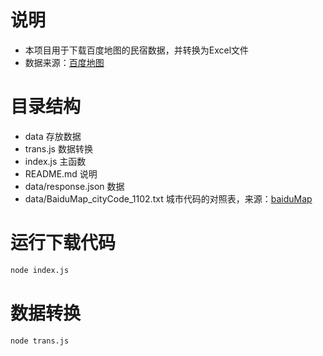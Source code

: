 # 说明

- 本项目用于下载百度地图的民宿数据，并转换为Excel文件
- 数据来源：[百度地图](https://lbsyun.baidu.com/faq/api?title=webapi/guide/webservice-placeapi/circle)

# 目录结构

- data 存放数据
- trans.js 数据转换
- index.js 主函数
- README.md 说明
- data/response.json 数据
- data/BaiduMap_cityCode_1102.txt 城市代码的对照表，来源：[baiduMap](https://lbsyun.baidu.com/faq/api?title=webapi/guide/webservice-placeapi/circle)

# 运行下载代码

```bash
node index.js
```

# 数据转换

```bash
node trans.js
```